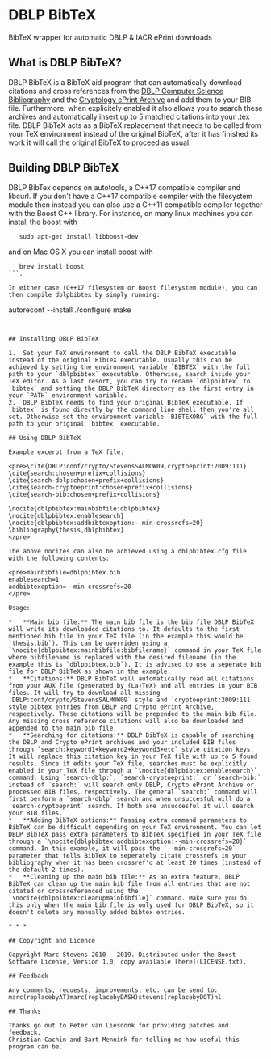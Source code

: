 # DBLP BibTeX

BibTeX wrapper for automatic DBLP &amp; IACR ePrint downloads

## What is DBLP BibTeX?

DBLP BibTeX is a BibTeX aid program that can automatically download citations and cross references from the [DBLP Computer Science Bibliography](http://www.dblp.org) and the [Cryptology ePrint Archive](http://eprint.iacr.org) and add them to your BIB file. Furthermore, when explicitely enabled it also allows you to search these archives and automatically insert up to 5 matched citations into your .tex file. DBLP BibTeX acts as a BibTeX replacement that needs to be called from your TeX environment instead of the original BibTeX, after it has finished its work it will call the original BibTeX to proceed as usual.

## Building DBLP BibTeX

DBLP BibTex depends on autotools, a C++17 compatible compiler and libcurl.
If you don't have a C++17 compatible compiler with the filesystem module then
instead you can also use a C++11 compatible compiler together with the Boost C++ library.
For instance, on many linux machines you can install the boost with 
```
   sudo apt-get install libboost-dev
```
and on Mac OS X you can install boost with 
```
   brew install boost
```.

In either case (C++17 filesystem or Boost filesystem module), you can then compile dblpbibtex by simply running:
```
   autoreconf --install
   ./configure
   make
```


## Installing DBLP BibTeX

1.  Set your TeX environment to call the DBLP BibTeX executable instead of the original BibTeX executable. Usually this can be achieved by setting the environment variable `BIBTEX` with the full path to your `dblpbibtex` executable. Otherwise, search inside your TeX editor. As a last resort, you can try to rename `dblpbibtex` to `bibtex` and setting the DBLP BibTeX directory as the first entry in your `PATH` environment variable.
2.  DBLP BibTeX needs to find your original BibTeX executable. If `bibtex` is found directly by the command line shell then you're all set. Otherwise set the environment variable `BIBTEXORG` with the full path to your original `bibtex` executable.

## Using DBLP BibTeX

Example excerpt from a TeX file:

<pre>\cite{DBLP:conf/crypto/StevensSALMOW09,cryptoeprint:2009:111}
\cite{search:chosen+prefix+collisions}
\cite{search-dblp:chosen+prefix+collisions}
\cite{search-cryptoeprint:chosen+prefix+collisions}
\cite{search-bib:chosen+prefix+collisions}

\nocite{dblpbibtex:mainbibfile:dblpbibtex}
\nocite{dblpbibtex:enablesearch}
\nocite{dblpbibtex:addbibtexoption:--min-crossrefs=20}
\bibliography{thesis,dblpbibtex}
</pre>

The above nocites can also be achieved using a dblpbibtex.cfg file with the following contents:

<pre>mainbibfile=dblpbibtex.bib
enablesearch=1
addbibtexoption=--min-crossrefs=20
</pre>

Usage:

*   **Main bib file:** The main bib file is the bib file DBLP BibTeX will write its downloaded citations to. It defaults to the first mentioned bib file in your TeX file (in the example this would be `thesis.bib`). This can be overriden using a `\nocite{dblpbibtex:mainbibfile:bibfilename}` command in your TeX file where bibfilename is replaced with the desired filename (in the example this is `dblpbibtex.bib`). It is advised to use a seperate bib file for DBLP BibTeX as shown in the example.
*   **Citations:** DBLP BibTeX will automatically read all citations from your AUX file (generated by (La)TeX) and all entries in your BIB files. It will try to download all missing `DBLP:conf/crypto/StevensSALMOW09` style and `cryptoeprint:2009:111` style bibtex entries from DBLP and Crypto ePrint Archive, respectively. These citations will be prepended to the main bib file. Any missing cross reference citations will also be downloaded and appended to the main bib file.
*   **Searching for citations:** DBLP BibTeX is capable of searching the DBLP and Crypto ePrint archives and your included BIB files through `search:keyword1+keyword2+keyword3+etc` style citation keys. It will replace this citation key in your TeX file with up to 5 found results. Since it edits your TeX file, searches must be explicitly enabled in your TeX file through a `\nocite{dblpbibtex:enablesearch}` command. Using `search-dblp:`, `search-cryptoeprint:` or `search-bib:` instead of `search:` will search only DBLP, Crypto ePrint Archive or processed BIB files, respectively. The general `search:` command will first perform a `search-dblp` search and when unsuccesful will do a `search-cryptoeprint` search. If both are unsuccesful it will search your BIB files.
*   **Adding BibTeX options:** Passing extra command parameters to BibTeX can be difficult depending on your TeX environment. You can let DBLP BibTeX pass extra parameters to BibTeX specified in your TeX file through a `\nocite{dblpbibtex:addbibtexoption:--min-crossrefs=20}` command. In this example, it will pass the `--min-crossrefs=20` parameter that tells BibTeX to seperately citate crossrefs in your bibliography when it has been crossref'd at least 20 times (instead of the default 2 times).
*   **Cleaning up the main bib file:** As an extra feature, DBLP BibTeX can clean up the main bib file from all entries that are not citated or crossreferenced using the `\nocite{dblpbibtex:cleanupmainbibfile}` command. Make sure you do this only when the main bib file is only used for DBLP BibTeX, so it doesn't delete any manually added bibtex entries.

* * *

## Copyright and Licence

Copyright Marc Stevens 2010 - 2019. Distributed under the Boost Software License, Version 1.0, copy available [here](LICENSE.txt).

## Feedback

Any comments, requests, improvements, etc. can be send to: marc(replacebyAT)marc(replacebyDASH)stevens(replacebyDOT)nl.

## Thanks

Thanks go out to Peter van Liesdonk for providing patches and feedback.
Christian Cachin and Bart Mennink for telling me how useful this program can be.
